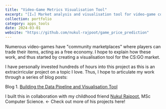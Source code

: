 ```yaml
---
title: "Video-Game Metrics Visualisation Tool"
excerpt: "[I₄] Market analysis and visualisation tool for video-game commodities"
collection: portfolio
category: apps_tools
date: 2024-03-01
website: "https://github.com/nukul-rajpoot/game_price_prediction"
---
```


Numerous video-games have "community marketplaces" where players can trade their items, acting as a free economy. I hope to explain how these work, and thus started by creating a visualisation tool for the CS:GO market. 

I have personally invested hundreds of hours into this project as this is an extracirricular project on a topic I love. Thus, I hope to articulate my work through a series of blog posts:

Blog 1. [Building the Data Pipeline and Visualisation Tool](https://medium.com/@jyoutirraj2004/building-a-data-visualisation-tool-for-cs-go-market-analysis-b7455001d5a4)

I built this in collaboration with my childhood friend [Nukul Rajpoot](https://github.com/nukul-rajpoot), MSc Computer Science. <- Check out more of his projects here!
